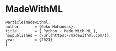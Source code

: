 # MadeWithML

    @article{madewithml,
    author       = {Goku Mohandas},
    title        = { Python - Made With ML },
    howpublished = {\url{https://madewithml.com/}},
    year         = {2023}
    }
